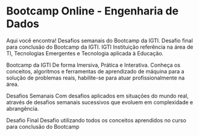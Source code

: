 <h1> Bootcamp Online -  Engenharia de Dados </h1>
Aqui você encontra!
Desafios semanais do Bootcamp da IGTI.
Desafio final para conclusão do Bootcamp da IGTI.
IGTI
Instituição referência na área de TI, Tecnologias Emergentes e Tecnologia aplicada à Educação.

Bootcamp da IGTI
De forma Imersiva, Prática e Interativa. Conheça os conceitos, algoritmos e ferramentas de aprendizado de máquina para a solução de problemas reais, habilite-se para atuar profissionalmente na área.

Desafios Semanais
Com desafios aplicados em situações do mundo real, através de desafios semanais sucessivos que evoluem em complexidade e abrangência.

Desafio Final
Desafio utilizando todos os conceitos aprendidos no curso para conclusão do Bootcamp
